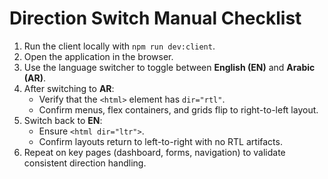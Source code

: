# Direction Switch Manual Checklist

1. Run the client locally with `npm run dev:client`.
2. Open the application in the browser.
3. Use the language switcher to toggle between **English (EN)** and **Arabic (AR)**.
4. After switching to **AR**:
   - Verify that the `<html>` element has `dir="rtl"`.
   - Confirm menus, flex containers, and grids flip to right-to-left layout.
5. Switch back to **EN**:
   - Ensure `<html dir="ltr">`.
   - Confirm layouts return to left-to-right with no RTL artifacts.
6. Repeat on key pages (dashboard, forms, navigation) to validate consistent direction handling.
